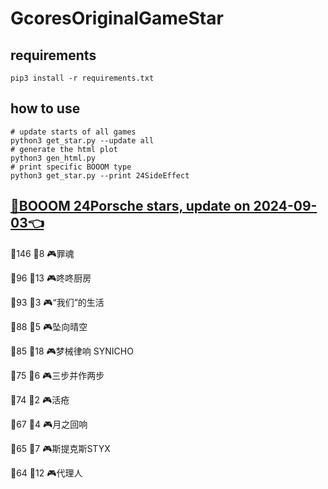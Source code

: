 # GcoresOriginalGameStar

## requirements
```
pip3 install -r requirements.txt
```

## how to use
```
# update starts of all games
python3 get_star.py --update all
# generate the html plot
python3 gen_html.py
# print specific BOOOM type
python3 get_star.py --print 24SideEffect
```

## [🔗BOOOM 24Porsche stars, update on 2024-09-03👈](https://raw.githack.com/sichaozhang1112/GcoresOriginalGameStar/main/html/24Porsche.html) 
🌟146 👥8   🎮罪魂                 

🌟96  👥13  🎮咚咚厨房               

🌟93  👥3   🎮“我们”的生活            

🌟88  👥5   🎮坠向晴空               

🌟85  👥18  🎮梦械律响 SYNICHO       

🌟75  👥6   🎮三步并作两步             

🌟74  👥2   🎮活疮                 

🌟67  👥4   🎮月之回响               

🌟65  👥7   🎮斯提克斯STYX           

🌟64  👥12  🎮代理人                

